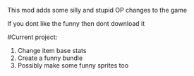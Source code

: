 This mod adds some silly and stupid OP changes to the game

If you dont like the funny then dont download it

#Current project:
1. Change item base stats
2. Create a funny bundle
3. Possibly make some funny sprites too